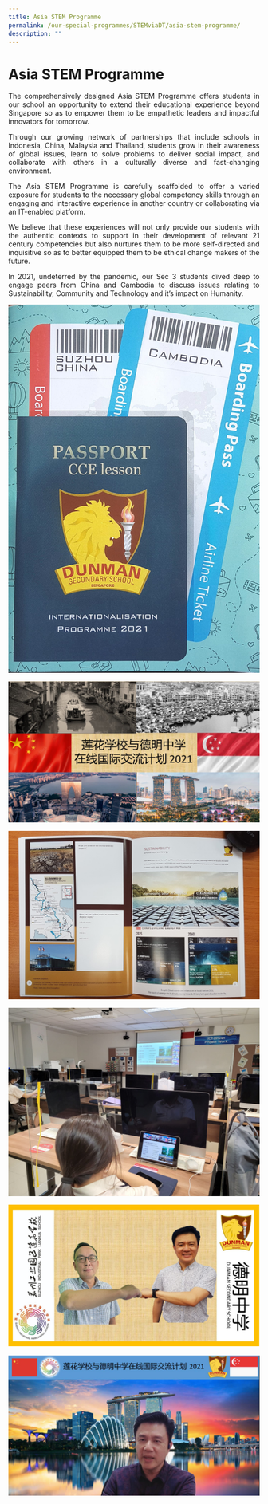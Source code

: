 ```yaml
---
title: Asia STEM Programme
permalink: /our-special-programmes/STEMviaDT/asia-stem-programme/
description: ""
---
```


# Asia STEM Programme

<p style="text-align: justify;">The comprehensively designed Asia STEM Programme offers students in our school an opportunity to extend their educational experience beyond Singapore so as to empower them to be empathetic leaders and impactful innovators for tomorrow.</p>

<p style="text-align: justify;">Through our growing network of partnerships that include schools in Indonesia, China, Malaysia and Thailand, students grow in their awareness of global issues, learn to solve problems to deliver social impact, and collaborate with others in a culturally diverse and fast-changing environment.</p>

<p style="text-align: justify;">The Asia STEM Programme is carefully scaffolded to offer a varied exposure for students to the necessary global competency skills through an engaging and interactive experience in another country or collaborating via an IT-enabled platform.</p>

<p style="text-align: justify;">We believe that these experiences will not only provide our students with the authentic contexts to support in their development of relevant 21 century competencies but also nurtures them to be more self-directed and inquisitive so as to better equipped them to be ethical change makers of the future.</p>

<p style="text-align: justify;">In 2021, undeterred by the pandemic, our Sec 3 students dived deep to engage peers from China and Cambodia to discuss issues relating to Sustainability, Community and Technology and it’s impact on Humanity.</p>

![](/images/Our%20Special%20Programmes/STEMviaDT/Asia%20Stem%20Programme/CCE%20Passport%20for%20Students.jpeg)

![](/images/Our%20Special%20Programmes/STEMviaDT/Asia%20Stem%20Programme/Engagement%20with%20China.jpeg)

![](/images/Our%20Special%20Programmes/STEMviaDT/Asia%20Stem%20Programme/Learning%20about%20Sustainability.jpeg)

![](/images/Our%20Special%20Programmes/STEMviaDT/Asia%20Stem%20Programme/Our%20Students%20in%20Action.jpeg)

![](/images/Our%20Special%20Programmes/STEMviaDT/Asia%20Stem%20Programme/Mr%20Toh%20and%20his%20Counterpart.jpeg)

![](/images/Our%20Special%20Programmes/STEMviaDT/Asia%20Stem%20Programme/Our%20Principal%20Mr%20Toh.png)